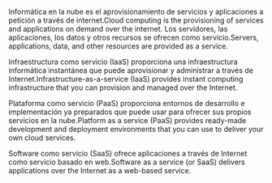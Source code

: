 <span data-ttu-id="99f58-101">Informática en la nube es el aprovisionamiento de servicios y aplicaciones a petición a través de internet.</span><span class="sxs-lookup"><span data-stu-id="99f58-101">Cloud computing is the provisioning of services and applications on demand over the internet.</span></span> <span data-ttu-id="99f58-102">Los servidores, las aplicaciones, los datos y otros recursos se ofrecen como servicio.</span><span class="sxs-lookup"><span data-stu-id="99f58-102">Servers, applications, data, and other resources are provided as a service.</span></span> 

<span data-ttu-id="99f58-103">Infraestructura como servicio (IaaS) proporciona una infraestructura informática instantánea que puede aprovisionar y administrar a través de Internet.</span><span class="sxs-lookup"><span data-stu-id="99f58-103">Infrastructure-as-a-service (IaaS) provides instant computing infrastructure that you can provision and managed over the Internet.</span></span>

<span data-ttu-id="99f58-104">Plataforma como servicio (PaaS) proporciona entornos de desarrollo e implementación ya preparados que puede usar para ofrecer sus propios servicios en la nube.</span><span class="sxs-lookup"><span data-stu-id="99f58-104">Platform as a service (PaaS) provides ready-made development and deployment environments that you can use to deliver your own cloud services.</span></span>

<span data-ttu-id="99f58-105">Software como servicio (SaaS) ofrece aplicaciones a través de Internet como servicio basado en web.</span><span class="sxs-lookup"><span data-stu-id="99f58-105">Software as a service (or SaaS) delivers applications over the Internet as a web-based service.</span></span>
